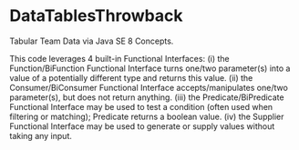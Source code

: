 # DataTablesThrowback
Tabular Team Data via Java SE 8 Concepts.

This code leverages 4 built-in Functional Interfaces: 
(i) the Function/BiFunction Functional Interface turns one/two parameter(s) into a value of a potentially different type and returns this value.
(ii) the Consumer/BiConsumer Functional Interface accepts/manipulates one/two parameter(s), but does not return anything.
(iii) the Predicate/BiPredicate Functional Interface may be used to test a condition (often used when filtering or matching); Predicate returns a boolean value.
(iv) the Supplier Functional Interface may be used to generate or supply values without taking any input.
